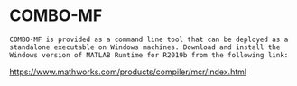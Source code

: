 
# COMBO-MF
```
COMBO-MF is provided as a command line tool that can be deployed as a 
standalone executable on Windows machines. Download and install the
Windows version of MATLAB Runtime for R2019b from the following link:
```
https://www.mathworks.com/products/compiler/mcr/index.html
